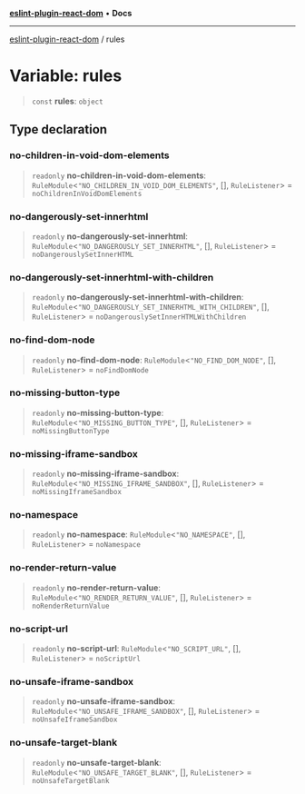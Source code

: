 [**eslint-plugin-react-dom**](../README.md) • **Docs**

***

[eslint-plugin-react-dom](../README.md) / rules

# Variable: rules

> `const` **rules**: `object`

## Type declaration

### no-children-in-void-dom-elements

> `readonly` **no-children-in-void-dom-elements**: `RuleModule`\<`"NO_CHILDREN_IN_VOID_DOM_ELEMENTS"`, [], `RuleListener`\> = `noChildrenInVoidDomElements`

### no-dangerously-set-innerhtml

> `readonly` **no-dangerously-set-innerhtml**: `RuleModule`\<`"NO_DANGEROUSLY_SET_INNERHTML"`, [], `RuleListener`\> = `noDangerouslySetInnerHTML`

### no-dangerously-set-innerhtml-with-children

> `readonly` **no-dangerously-set-innerhtml-with-children**: `RuleModule`\<`"NO_DANGEROUSLY_SET_INNERHTML_WITH_CHILDREN"`, [], `RuleListener`\> = `noDangerouslySetInnerHTMLWithChildren`

### no-find-dom-node

> `readonly` **no-find-dom-node**: `RuleModule`\<`"NO_FIND_DOM_NODE"`, [], `RuleListener`\> = `noFindDomNode`

### no-missing-button-type

> `readonly` **no-missing-button-type**: `RuleModule`\<`"NO_MISSING_BUTTON_TYPE"`, [], `RuleListener`\> = `noMissingButtonType`

### no-missing-iframe-sandbox

> `readonly` **no-missing-iframe-sandbox**: `RuleModule`\<`"NO_MISSING_IFRAME_SANDBOX"`, [], `RuleListener`\> = `noMissingIframeSandbox`

### no-namespace

> `readonly` **no-namespace**: `RuleModule`\<`"NO_NAMESPACE"`, [], `RuleListener`\> = `noNamespace`

### no-render-return-value

> `readonly` **no-render-return-value**: `RuleModule`\<`"NO_RENDER_RETURN_VALUE"`, [], `RuleListener`\> = `noRenderReturnValue`

### no-script-url

> `readonly` **no-script-url**: `RuleModule`\<`"NO_SCRIPT_URL"`, [], `RuleListener`\> = `noScriptUrl`

### no-unsafe-iframe-sandbox

> `readonly` **no-unsafe-iframe-sandbox**: `RuleModule`\<`"NO_UNSAFE_IFRAME_SANDBOX"`, [], `RuleListener`\> = `noUnsafeIframeSandbox`

### no-unsafe-target-blank

> `readonly` **no-unsafe-target-blank**: `RuleModule`\<`"NO_UNSAFE_TARGET_BLANK"`, [], `RuleListener`\> = `noUnsafeTargetBlank`
